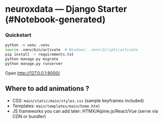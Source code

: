 # neuroxdata — Django Starter (#Notebook-generated) 

### Quickstart 
```bash 
python -m venv .venv
source .venv/bin/activate  # Windows: .venv\Scripts\activate
pip install -r requirements.txt
python manage.py migrate
python manage.py runserver
```

Open http://127.0.0.1:8000/

## Where to add animations ?
- CSS: `main/static/main/styles.css` (sample keyframes included)
- Templates: `main/templates/main/home.html`
- JS frameworks you can add later: HTMX/Alpine.js/React/Vue (serve via CDN or bundler)
